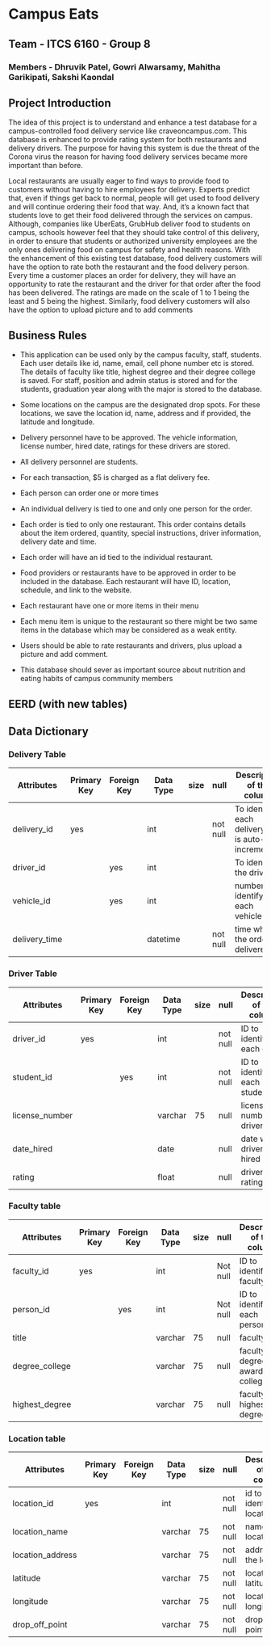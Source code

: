 # Campus Eats
  
## Team - ITCS 6160 - Group 8
### Members - Dhruvik Patel, Gowri Alwarsamy, Mahitha Garikipati, Sakshi Kaondal
## Project Introduction
The idea of this project is to understand and enhance a test database for a campus-controlled food delivery service like craveoncampus.com. This database is enhanced to provide rating system for both restaurants and delivery drivers. The purpose for having this system is due the threat of the Corona virus the reason for having food delivery services became more important than before. 

Local restaurants are usually eager to find ways to provide food to customers without having to hire employees for delivery. Experts predict that, even if things get back to normal, people will get used to food delivery and will continue ordering their food that way. And, it’s a known fact that students love to get their food delivered through the services on campus. Although, companies like UberEats, GrubHub deliver food to students on campus, schools however feel that they should take control of this delivery, in order to ensure that students or authorized university employees are the only ones delivering food on campus for safety and health reasons. With the enhancement of this existing test database, food delivery customers will have the option to rate both the restaurant and the food delivery person. Every time a customer places an order for delivery, they will have an opportunity to rate the restaurant and the driver for that order after the food has been delivered. The ratings are made on the scale of 1 to 1 being the least and 5 being the highest. Similarly, food delivery customers will also have the option to upload picture and to add comments

## Business Rules
*	This application can be used only by the campus faculty, staff, students. Each user details like id, name, email, cell phone number etc is stored. The details of faculty like title, highest degree and their degree college is saved. For staff, position and admin status is stored and for the students, graduation year along with the major is stored to the database.

*	Some locations on the campus are the designated drop spots. For these locations, we save the location id, name, address and if provided, the latitude and longitude.

*	Delivery personnel have to be approved. The vehicle information, license number, hired date, ratings for these drivers are stored.

*	All delivery personnel are students.

*	For each transaction, $5 is charged as a flat delivery fee.

*	Each person can order one or more times

*	An individual delivery is tied to one and only one person for the order. 

*	Each order is tied to only one restaurant. This order contains details about the item ordered, quantity, special instructions, driver information, delivery date and time.

*	Each order will have an id tied to the individual restaurant.

*	Food providers or restaurants have to be approved in order to be included in the database. Each restaurant will have ID, location, schedule, and link to the website.

*	Each restaurant have one or more items in their menu

*	Each menu item is unique to the restaurant so there might be two same items in the database which may be considered as a weak entity. 

*	Users should be able to rate restaurants and drivers, plus upload a picture and add comment.

*	This database should sever as important source about nutrition and eating habits of campus community members

## EERD (with new tables)

## Data Dictionary
### Delivery Table
| Attributes    | Primary Key | Foreign Key | Data Type | size | null     | Description of the column                         |
|---------------|-------------|-------------|-----------|------|----------|---------------------------------------------------|
| delivery_id   | yes         |             | int       |      | not null | To identify each delivery. It is auto-incremented |
| driver_id     |             | yes         | int       |      |          | To identify the driver                            |
| vehicle_id    |             | yes         | int       |      |          | number to identify each vehicle                   |
| delivery_time |             |             | datetime  |      | not null | time when the order is delivered                  |

### Driver Table
| Attributes     | Primary Key  | Foreign Key  | Data Type | size | null     | Description of the column   |
|----------------|--------------|--------------|-----------|------|----------|-----------------------------|
| driver_id      | yes          |              | int       |      | not null | ID to identify each driver  |
| student_id     |              | yes          | int       |      | not null | ID to identify each student |
| license_number |              |              | varchar   | 75   | null     | license number of driver    |
| date_hired     |              |              | date      |      | null     | date when driver is hired   |
| rating         |              |              | float     |      | null     | driver rating               |

### Faculty table

| Attributes     | Primary Key | Foreign Key | Data Type | size | null     | Description of the column      |
|----------------|-------------|-------------|-----------|------|----------|--------------------------------|
| faculty_id     | yes         |             | int       |      | Not null | ID to identify faculty         |
| person_id      |             | yes         | int       |      | Not null | ID to identify each person     |
| title          |             |             | varchar   | 75   | null     | faculty title                  |
| degree_college |             |             | varchar   | 75   | null     | faculty degree awarded college |
| highest_degree |             |             | varchar   | 75   | null     | faculty highest degree         |

### Location table
| Attributes       | Primary Key | Foreign Key | Data Type | size | null     | Description of the column   |
|------------------|-------------|-------------|-----------|------|----------|-----------------------------|
| location_id      | yes         |             | int       |      | not null | id to identify the location |
| location_name    |             |             | varchar   | 75   | not null | name of the location        |
| location_address |             |             | varchar   | 75   | not null | address of the location     |
| latitude         |             |             | varchar   | 75   | not null | location latitude           |
| longitude        |             |             | varchar   | 75   | not null | location longitude          |
| drop_off_point   |             |             | varchar   | 75   | not null | drop off point              |
